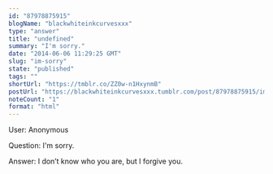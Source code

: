 ```yaml
---
id: "87978875915"
blogName: "blackwhiteinkcurvesxxx"
type: "answer"
title: "undefined"
summary: "I'm sorry."
date: "2014-06-06 11:29:25 GMT"
slug: "im-sorry"
state: "published"
tags: ""
shortUrl: "https://tmblr.co/ZZ0w-n1HxynmB"
postUrl: "https://blackwhiteinkcurvesxxx.tumblr.com/post/87978875915/im-sorry"
noteCount: "1"
format: "html"
---
```


User: Anonymous

Question: I'm sorry.

Answer: I don’t know who you are, but I forgive you.


